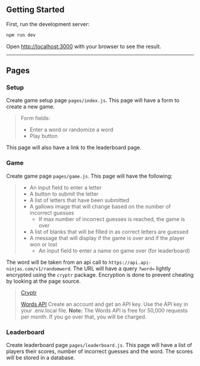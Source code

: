 ## Getting Started

First, run the development server:

```bash
npm run dev
```

Open [http://localhost:3000](http://localhost:3000) with your browser to see the result.

---

## Pages

### Setup

Create game setup page `pages/index.js`. This page will have a form to create a new game.

> Form fields:
>
> - Enter a word or randomize a word
> - Play button

This page will also have a link to the leaderboard page.

### Game

Create game page `pages/game.js`. This page will have the following:

> - An input field to enter a letter
> - A button to submit the letter
> - A list of letters that have been submitted
> - A gallows image that will change based on the number of incorrect guesses
>   - If max number of incorrect guesses is reached, the game is over
> - A list of blanks that will be filled in as correct letters are guessed
> - A message that will display if the game is over and if the player won or lost
>   - An input field to enter a name on game over (for leaderboard)

The word will be taken from an api call to `https://api.api-ninjas.com/v1/randomword`. The URL will have a query `?word=` lightly encrypted using the `cryptr` package. Encryption is done to prevent cheating by looking at the page source.

> [Cryptr](https://www.npmjs.com/package/cryptr)
>
> [Words API](https://api-ninjas.com/)
> Create an account and get an API key. Use the API key in your .env.local file.
> **Note:** The Words API is free for 50,000 requests per month. If you go over that, you will be charged.

### Leaderboard

Create leaderboard page `pages/leaderboard.js`. This page will have a list of players their scores, number of incorrect guesses and the word. The scores will be stored in a database.
